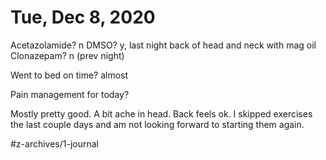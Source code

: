 # Tue, Dec 8, 2020
Acetazolamide? n
DMSO? y, last night back of head and neck with mag oil
Clonazepam? n
(prev night)

Went to bed on time? almost

Pain management for today? 


Mostly pretty good. A bit ache in head. Back feels ok. I skipped exercises the last couple days and am not looking forward to starting them again. 


#z-archives/1-journal
